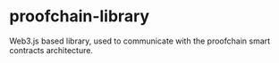 # proofchain-library

Web3.js based library, used to communicate with the proofchain smart contracts architecture.
